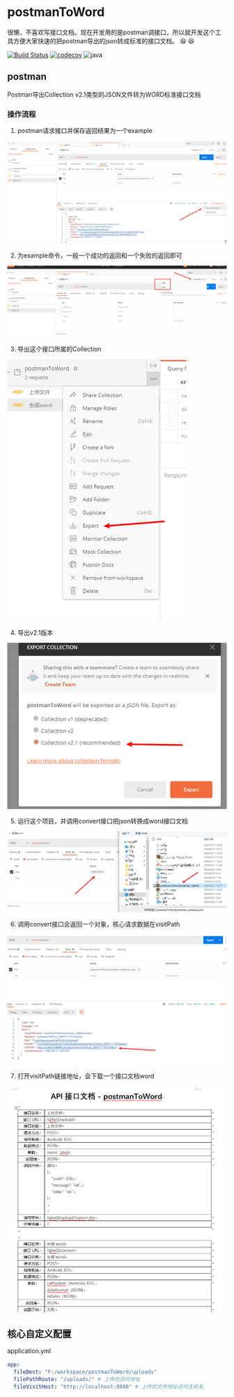 # postmanToWord
很懒，不喜欢写接口文档。现在开发用的是postman调接口，所以就开发这个工具方便大家快速的把postman导出的json转成标准的接口文档。  :laughing:  :laughing: 

[![Build Status](https://travis-ci.org/zhexiao/postmanToWord.svg?branch=master)](https://travis-ci.org/zhexiao/postmanToWord)
[![codecov](https://codecov.io/gh/zhexiao/postmanToWord/branch/master/graph/badge.svg)](https://codecov.io/gh/zhexiao/postmanToWord)
![java](https://img.shields.io/badge/java-1.8.0_251-blue)

## postman
Postman导出Collection v2.1类型的JSON文件转为WORD标准接口文档

### 操作流程
1. postman请求接口并保存返回结果为一个example

![Image text](./guide/postman/1.png)

2. 为example命令，一般一个成功的返回和一个失败的返回即可

![Image text](./guide/postman/2.png)

3. 导出这个接口所属的Collection

![Image text](./guide/postman/3.png)

4. 导出v2.1版本

![Image text](./guide/postman/4.png)

5. 运行这个项目，并调用convert接口把json转换成word接口文档

![Image text](./guide/postman/5.png)

6. 调用convert接口会返回一个对象，核心请求数据在visitPath

![Image text](./guide/postman/6.png)

7. 打开visitPath链接地址，会下载一个接口文档word

![Image text](./guide/postman/7.png)

## 核心自定义配置
application.yml
```yaml
app:
  fileDest: "F:/workspace/postmanToWord/uploads"
  filePathRoute: "/uploads/" # 上传的访问地址
  fileVisitHost: "http://localhost:8888" # 上传的文件地址访问主机名
```